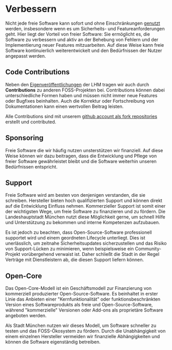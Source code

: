 
<script setup>
import TagTile from "../.vitepress/components/TagTile.vue";
</script>

# Verbessern

Nicht jede freie Software kann sofort und ohne Einschränkungen [genutzt](./use.html) werden, insbesondere wenn es um Sicherheits- und Featureanforderungen geht.
Hier liegt der Vorteil von freier Software:
Sie ermöglicht es, die Software zu verbessern und aktiv an der Behebung von Fehlern und der Implementierung neuer Features mitzuarbeiten.
Auf diese Weise kann freie Software kontinuierlich weiterentwickelt und den Bedürfnissen der Nutzer angepasst werden.

## Code Contributions

Neben den [Eigenveröffentlichungen](./publish.html) der LHM tragen wir auch durch __Contributions__ zu anderen FOSS-Projekten bei.
Contributions können dabei unterschiedliche Formen haben und müssen nicht immer neue Features oder Bugfixes beinhalten.
Auch die Korrektur oder Fortschreibung von Dokumentationen kann einen wertvollen Beitrag leisten.

Alle Contributions sind mit unserem [github account als fork repositories](https://github.com/orgs/it-at-m/repositories?type=fork) erstellt und contributed.

## Sponsoring

Freie Software die wir häufig nutzen unsterstützen wir finanziell.
Auf diese Weise können wir dazu beitragen, dass die Entwicklung und Pflege von freier Software gewährleistet bleibt und die Software weiterhin unseren Bedürfnissen entspricht.

<TagTile :tag-names="['sponsor']" />


## Support

Freie Software wird am besten von denjenigen verstanden, die sie schreiben.
Hersteller bieten hoch qualifizierten Support und können direkt auf die Entwicklung Einfluss nehmen.
Kommerzieller Support ist somit einer der wichtigsten Wege, um freie Software zu finanzieren und zu fördern.
Die Landeshauptstadt München nutzt diese Möglichkeit gerne, um schnell Hilfe und Unterstützung zu bekommen und interne Kompetenzen aufzubauen.

Es ist jedoch zu beachten, dass Open-Source-Software professionell supportet wird und einem geordneten Lifecycle unterliegt.
Dies ist unerlässlich, um zeitnahe Sicherheitsupdates sicherzustellen und das Risiko von Support-Lücken zu minimieren, wenn beispielsweise ein Community-Projekt vorübergehend verwaist ist.
Daher schließt die Stadt in der Regel Verträge mit Dienstleistern ab, die diesen Support liefern können.

<TagTile :tag-names="['support']" />

## Open-Core

Das Open-Core-Modell ist ein Geschäftsmodell zur Finanzierung von kommerziell produzierter Open-Source-Software.
Es beinhaltet in erster Linie das Anbieten einer "Kernfunktionalität" oder funktionsbeschränkten Version eines Softwareprodukts als freie und Open-Source-Software, während "kommerzielle" Versionen oder Add-ons als proprietäre Software angeboten werden.

Als Stadt München nutzen wir dieses Modell, um Software schneller zu testen und das FOSS-Ökosystem zu fördern.
Durch die Unabhängigkeit von einem einzelnen Hersteller vermeiden wir finanzielle Abhängigkeiten und können die Software eigenständig betreiben.

<TagTile :tag-names="['opencore']" />
